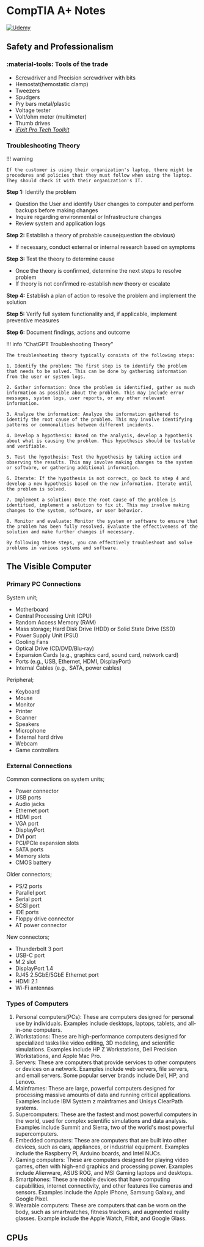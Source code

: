 # CompTIA A+ Notes

[![Udemy](https://img.shields.io/badge/Udemy-blueviolet?style=for-the-badge&logo=Udemy&logoColor=white)](https://www.udemy.com/course/new-comptia-a-2019-certification-1001-the-total-course/)

## Safety and Professionalism

### :material-tools: Tools of the trade

- Screwdriver and Precision screwdriver with bits
- Hemostat(hemostatic clamp)
- Tweezers
- Spudgers
- Pry bars metal/plastic
- Voltage tester
- Volt/ohm meter (multimeter)
- Thumb drives
- [_iFixit Pro Tech Toolkit_](https://www.ifixit.com/Store/Tools/Pro-Tech-Toolkit/IF145-307 "Best toolkit for IT technician!")

### Troubleshooting Theory

!!! warning

    If the customer is using their organization's laptop, there might be procedures and policies that they must follow when using the laptop. They should check it with their organization's IT.

**Step 1:** Identify the problem

- Question the User and identify User changes to computer and perform backups before making changes
- Inquire regarding environmental or Infrastructure changes
- Review system and application logs

**Step 2:** Establish a theory of probable cause(question the obvious)

- If necessary, conduct external or internal research based on symptoms

**Step 3:** Test the theory to determine cause

- Once the theory is confirmed, determine the next steps to resolve problem
- If theory is not confirmed re-establish new theory or escalate

**Step 4:** Establish a plan of action to resolve the problem and implement the solution

**Step 5:** Verify full system functionality and, if applicable, implement preventive measures

**Step 6:** Document findings, actions and outcome

!!! info "ChatGPT Troubleshooting Theory"

    The troubleshooting theory typically consists of the following steps:

    1. Identify the problem: The first step is to identify the problem that needs to be solved. This can be done by gathering information from the user or system logs.

    2. Gather information: Once the problem is identified, gather as much information as possible about the problem. This may include error messages, system logs, user reports, or any other relevant information.

    3. Analyze the information: Analyze the information gathered to identify the root cause of the problem. This may involve identifying patterns or commonalities between different incidents.

    4. Develop a hypothesis: Based on the analysis, develop a hypothesis about what is causing the problem. This hypothesis should be testable and verifiable.

    5. Test the hypothesis: Test the hypothesis by taking action and observing the results. This may involve making changes to the system or software, or gathering additional information.

    6. Iterate: If the hypothesis is not correct, go back to step 4 and develop a new hypothesis based on the new information. Iterate until the problem is solved.

    7. Implement a solution: Once the root cause of the problem is identified, implement a solution to fix it. This may involve making changes to the system, software, or user behavior.

    8. Monitor and evaluate: Monitor the system or software to ensure that the problem has been fully resolved. Evaluate the effectiveness of the solution and make further changes if necessary.

    By following these steps, you can effectively troubleshoot and solve problems in various systems and software.

## The Visible Computer

### Primary PC Connections

System unit;

- Motherboard
- Central Processing Unit (CPU)
- Random Access Memory (RAM)
- Mass storage; Hard Disk Drive (HDD) or Solid State Drive (SSD)
- Power Supply Unit (PSU)
- Cooling Fans
- Optical Drive (CD/DVD/Blu-ray)
- Expansion Cards (e.g., graphics card, sound card, network card)
- Ports (e.g., USB, Ethernet, HDMI, DisplayPort)
- Internal Cables (e.g., SATA, power cables)

Peripheral;

- Keyboard
- Mouse
- Monitor
- Printer
- Scanner
- Speakers
- Microphone
- External hard drive
- Webcam
- Game controllers

### External Connections

Common connections on system units;

- Power connector
- USB ports
- Audio jacks
- Ethernet port
- HDMI port
- VGA port
- DisplayPort
- DVI port
- PCI/PCIe expansion slots
- SATA ports
- Memory slots
- CMOS battery

Older connectors;

- PS/2 ports
- Parallel port
- Serial port
- SCSI port
- IDE ports
- Floppy drive connector
- AT power connector

New connectors;

- Thunderbolt 3 port
- USB-C port
- M.2 slot
- DisplayPort 1.4
- RJ45 2.5GbE/5GbE Ethernet port
- HDMI 2.1
- Wi-Fi antennas

### Types of Computers

1. Personal computers(PCs): These are computers designed for personal use by individuals. Examples include desktops, laptops, tablets, and all-in-one computers.
2. Workstations: These are high-performance computers designed for specialized tasks like video editing, 3D modeling, and scientific simulations. Examples include HP Z Workstations, Dell Precision Workstations, and Apple Mac Pro.
3. Servers: These are computers that provide services to other computers or devices on a network. Examples include web servers, file servers, and email servers. Some popular server brands include Dell, HP, and Lenovo.
4. Mainframes: These are large, powerful computers designed for processing massive amounts of data and running critical applications. Examples include IBM System z mainframes and Unisys ClearPath systems.
5. Supercomputers: These are the fastest and most powerful computers in the world, used for complex scientific simulations and data analysis. Examples include Summit and Sierra, two of the world's most powerful supercomputers.
6. Embedded computers: These are computers that are built into other devices, such as cars, appliances, or industrial equipment. Examples include the Raspberry Pi, Arduino boards, and Intel NUCs.
7. Gaming computers: These are computers designed for playing video games, often with high-end graphics and processing power. Examples include Alienware, ASUS ROG, and MSI Gaming laptops and desktops.
8. Smartphones: These are mobile devices that have computing capabilities, internet connectivity, and other features like cameras and sensors. Examples include the Apple iPhone, Samsung Galaxy, and Google Pixel.
9. Wearable computers: These are computers that can be worn on the body, such as smartwatches, fitness trackers, and augmented reality glasses. Example include the Apple Watch, Fitbit, and Google Glass.

## CPUs

###

<!--
## cooling pc - not complete

1. heat sink draws heat from components
2. fans blows heated air through and out of the system
3. fan speed can be controlled through firmware or software

## troubleshooting power supplies - not complete

1. die fast with burning smell, smoke or both
2. die slow cause intermittent problems

- test power supply with psu tester or multimeter.
- power supply designed overvoltage, if power supply going undervoltage overtime, maybe the system slow death, maybe the system going to automatic shutdown, reboot. need to change power supply.
- test power supply when connected to mobo using voltmeter. connect to any color and ground on the black cable.

## troubleshooting core components - not complete

- some CPU dont have GPU built in. AMD called the CPU with GPU is APU.
- if using CPU dont have GPU built in, the video connection at mobo will not work.
- start over if the system not working after building it.
- speaker to identify the system unit issue.
- clear cmos jumper pin to clear mobo settings.

- incorrectly installed CPU or RAM can make system unit look like dead.
- install core components and test before connect other things
- error in system setup can cause a dead PC, try clear cmos jumper
- windows offer memory diagnostic tools to help with potentially bad RAM
- only fan make noise, if the PC sound wrong, check the fan

## Introduction to Mass Storage

- Mass storage is devices for storing data.
- Types of mass storage is optical media, Hard disk drive(HDD), Solid state drive(SSD), etc.
- HDD:Sector, SSD:block, Optical media:track.
- Disk sector; a sector is a subdivision of a track on a magnetic disk or optical disk.
- SSD block; the smallest unit of an SSD is a page, which is composed of several memory cells, and is usually 4 KB in size. Several pages on the SSD are summarized to a block. A block is the smallest unit of access on a SSD. Currently, 128 pages are mostly combined into one block; therefore, a block contains 512 KB.
- Operating Systems see mass storage as Logical block addressing(LBA). Mass storage organized into LBA.
- Logical block addressing(LBA) is a common scheme used for specifying the location of blocks of data stored on computer storage devices, generally secondary storage systems such as hard disk drives. LBA is particularly simple linear addressing scheme; llocks are located by an integer index, with the first block being LBA 0, the second LBA 1, and so on.

- mass storage capacity?IEC values? kilo, mega, giga, tera, peta, exa. kibi, mebi, gibi, tebi, pebi, exbi
- sata pass one bit at a time
- sata vs parellel

https://unacademy.com/content/nda/study-material/computer/list-of-storage-devices/
https://en.wikipedia.org/wiki/Disk_sector
https://short-fact.com/what-is-an-ssd-block/

### HDD

- how HDD work?
- LBA language?ATA. PATA-old. SATA-now. e-sata?
- data connector, power connector.
- HDD use spinning platter to store data via magnetism and read write heads
- HDD come in 3.5, 2.5, 1.8
- advanced technology attachment protocol to communicate with hdd
- dominant ATA is called serial ATA

### SSD

- SSD, inside got electronic chip. SSD organized into pages in chip. in page got many block.
- data stored in blocks and pages
- ssd size,3.5", 2.5 inch SSD. m.2 ssd.
- ssd faster than hdd. sata 6Gbit/s. nvme drive(single notches) faster then m.2(2 notches) sata ssd.
- nvme and m.2 sata drive different port?
- some ssd use nvme protocol instead of sata for increased performance

### SCSI

- what scsi
- parellel ATA vs iscsi
- sas
- modern scsi standards, sas and iscsi
- sata+scsi?

### boot order

- uefi
- legacy
- what is boot order.
- boot order is defined in the cmos system setup

## Mass storage -->
